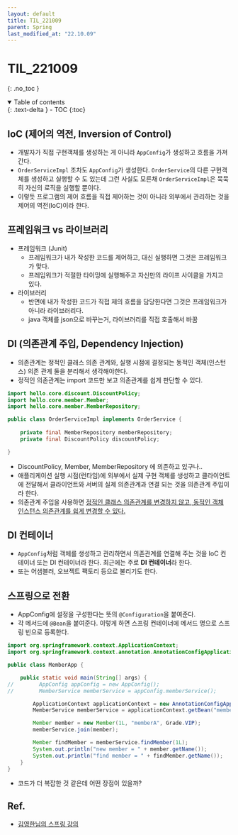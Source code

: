 ```yaml
---
layout: default
title: TIL_221009
parent: Spring
last_modified_at: "22.10.09"
---
```


# TIL_221009
{: .no_toc }

<details open markdown="block">
  <summary>
    Table of contents
  </summary>
  {: .text-delta }
- TOC
{:toc}
</details>

## IoC (제어의 역전, Inversion of Control)
- 개발자가 직접 구현객체를 생성하는 게 아니라 <code class="language-plaintext highlighter-rouge">AppConfig</code>가 생성하고 흐름을 가져간다.
- <code class="language-plaintext highlighter-rouge">OrderServiceImpl</code> 조차도 <code class="language-plaintext highlighter-rouge">AppConfig</code>가 생성한다. <code class="language-plaintext highlighter-rouge">OrderService</code>의 다른 구현객체를 생성하고 실행할 수 도 있는데 그런 사실도 모른채 <code class="language-plaintext highlighter-rouge">OrderServiceImpl</code>은 묵묵히 자신의 로직을 실행할 뿐이다.
- 이렇듯 프로그램의 제어 흐름을 직접 제어하는 것이 아니라 외부에서 관리하는 것을 제어의 역전(IoC)이라 한다.

## 프레임워크 vs 라이브러리
- 프레임워크 (Junit)
    - 프레임워크가 내가 작성한 코드를 제어하고, 대신 실행하면 그것은 프레임워크가 맞다.
    - 프레임워크가 적절한 타이밍에 실행해주고 자신만의 라이프 사이클을 가지고 있다.
- 라이브러리
    - 반면에 내가 작성한 코드가 직접 제의 흐름을 담당한다면 그것은 프레임워크가 아니라 라이브러리다.
    - java 객체를 json으로 바꾸는거, 라이브러리를 직접 호출해서 바꿈

## DI (의존관계 주입, Dependency Injection)
- 의존관계는 정적인 클래스 의존 관계와, 실행 시점에 결정되는 동적인 객체(인스턴스) 의존 관계 둘을 분리해서 생각해야한다.
- 정적인 의존관계는 import 코드만 보고 의존관계를 쉽게 판단할 수 있다.

```java
import hello.core.discount.DiscountPolicy;
import hello.core.member.Member;
import hello.core.member.MemberRepository;

public class OrderServiceImpl implements OrderService {
    
    private final MemberRepository memberRepository;
    private final DiscountPolicy discountPolicy;

}
```
- DiscountPolicy, Member, MemberRepository 에 의존하고 있구나..
- 애플리케이션 실행 시점(런타임)에 외부에서 실제 구현 객체를 생성하고 클라이언트에 전달해서 클라이언트와 서버의 실제 의존관계과 연결 되는 것을 의존관계 주입이라 한다.
- 의존관계 주입을 사용하면 <u>정적인 클래스 의존관계를 변경하지 않고, 동적인 객체 인스턴스 의존관계를 쉽게 변경할 수 있다.</u>

## DI 컨테이너
- <code class="language-plaintext highlighter-rouge">AppConfig</code>처럼 객체를 생성하고 관리하면서 의존관계를 연결해 주는 것을 IoC 컨테이너 또는 DI 컨테이너라 한다. 최근에는 주로 **DI 컨테이너**라 한다.
- 또는 어샘블러, 오브젝트 팩토리 등으로 불리기도 한다.

## 스프링으로 전환
- AppConfig에 설정을 구성한다는 뜻의 <code class="language-plaintext highlighter-rouge">@Configuration</code>을 붙여준다.
- 각 메서드에 <code class="language-plaintext highlighter-rouge">@Bean</code>을 붙여준다. 이렇게 하면 스프링 컨테이너에 메서드 명으로 스프링 빈으로 등록한다.

```java
import org.springframework.context.ApplicationContext;
import org.springframework.context.annotation.AnnotationConfigApplicationContext;

public class MemberApp {

    public static void main(String[] args) {
//        AppConfig appConfig = new AppConfig();
//        MemberService memberService = appConfig.memberService();

        ApplicationContext applicationContext = new AnnotationConfigApplicationContext(AppConfig.class);
        MemberService memberService = applicationContext.getBean("memberService", MemberService.class);

        Member member = new Member(1L, "memberA", Grade.VIP);
        memberService.join(member);

        Member findMember = memberService.findMember(1L);
        System.out.println("new member = " + member.getName());
        System.out.println("find member = " + findMember.getName());
    }
}
```

- 코드가 더 복잡한 것 같은데 어떤 장점이 있을까?



## Ref.
- <a href="https://www.inflearn.com/course/%EC%8A%A4%ED%94%84%EB%A7%81-%ED%95%B5%EC%8B%AC-%EC%9B%90%EB%A6%AC-%EA%B8%B0%EB%B3%B8%ED%8E%B8/dashboard">김영한님의 스프링 강의</a>
